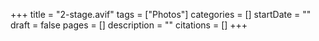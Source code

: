 +++
title = "2-stage.avif"
tags = ["Photos"]
categories = []
startDate = ""
draft = false
pages = []
description = ""
citations = []
+++
